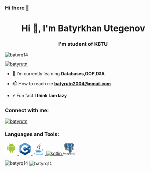 ### Hi there 👋

<h1 align="center">Hi 👋, I'm Batyrkhan Utegenov</h1>
<h3 align="center">I'm student of KBTU</h3>

<p align="left"> <img src="https://komarev.com/ghpvc/?username=batyrq14&label=Profile%20views&color=0e75b6&style=flat" alt="batyrq14" /> </p>

<p align="left"> <a href="https://twitter.com/batyrutn" target="blank"><img src="https://img.shields.io/twitter/follow/batyrutn?logo=twitter&style=for-the-badge" alt="batyrutn" /></a> </p>

- 🌱 I’m currently learning **Databases,OOP,DSA**

- 📫 How to reach me **batyrutn2004@gmail.com**

- ⚡ Fun fact **I think I am lazy**

<h3 align="left">Connect with me:</h3>
<p align="left">
<a href="https://twitter.com/batyrutn" target="blank"><img align="center" src="https://raw.githubusercontent.com/rahuldkjain/github-profile-readme-generator/master/src/images/icons/Social/twitter.svg" alt="batyrutn" height="30" width="40" /></a>
</p>

<h3 align="left">Languages and Tools:</h3>
<p align="left"> <a href="https://developer.android.com" target="_blank" rel="noreferrer"> <img src="https://raw.githubusercontent.com/devicons/devicon/master/icons/android/android-original-wordmark.svg" alt="android" width="40" height="40"/> </a> <a href="https://www.w3schools.com/cpp/" target="_blank" rel="noreferrer"> <img src="https://raw.githubusercontent.com/devicons/devicon/master/icons/cplusplus/cplusplus-original.svg" alt="cplusplus" width="40" height="40"/> </a> <a href="https://www.java.com" target="_blank" rel="noreferrer"> <img src="https://raw.githubusercontent.com/devicons/devicon/master/icons/java/java-original.svg" alt="java" width="40" height="40"/> </a> <a href="https://kotlinlang.org" target="_blank" rel="noreferrer"> <img src="https://www.vectorlogo.zone/logos/kotlinlang/kotlinlang-icon.svg" alt="kotlin" width="40" height="40"/> </a> <a href="https://www.postgresql.org" target="_blank" rel="noreferrer"> <img src="https://raw.githubusercontent.com/devicons/devicon/master/icons/postgresql/postgresql-original-wordmark.svg" alt="postgresql" width="40" height="40"/> </a> </p>

<p><img align="left" src="https://github-readme-stats.vercel.app/api/top-langs?username=batyrq14&show_icons=true&locale=en&layout=compact" alt="batyrq14" /></p>

<p>&nbsp;<img align="center" src="https://github-readme-stats.vercel.app/api?username=batyrq14&show_icons=true&locale=en" alt="batyrq14" /></p>
